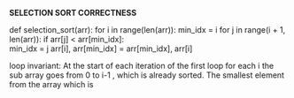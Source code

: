 **SELECTION SORT CORRECTNESS**

def selection_sort(arr):
    for i in range(len(arr)):
        min_idx = i
        for j in range(i + 1, len(arr)):
            if arr[j] < arr[min_idx]:  
                min_idx = j
        arr[i], arr[min_idx] = arr[min_idx], arr[i]

loop invariant: At the start of each iteration of the first loop for each i the sub array goes from 0 to i-1 , which is already sorted. The smallest element from the array which is 
